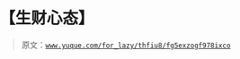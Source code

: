 # 【生财心态】

> 原文：[`www.yuque.com/for_lazy/thfiu8/fg5exzogf978ixco`](https://www.yuque.com/for_lazy/thfiu8/fg5exzogf978ixco)



